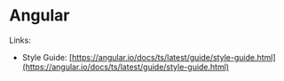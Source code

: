# Angular

Links:

* Style Guide: [https://angular.io/docs/ts/latest/guide/style-guide.html](https://angular.io/docs/ts/latest/guide/style-guide.html)

